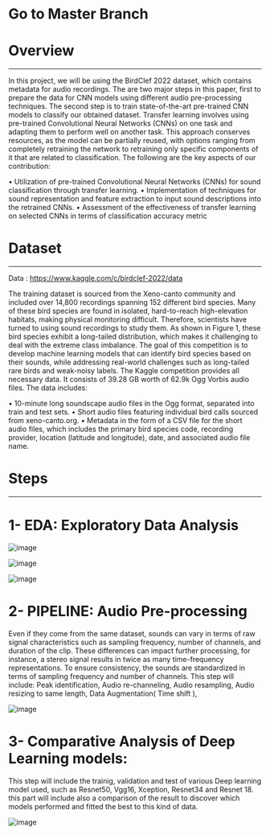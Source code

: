 # Go to Master Branch

# Overview
-----------------------------------------------------------------------------------------------------------------------------------------------------------------------------------------------------------------------

In this project, we will be using the BirdClef 2022 dataset, which contains metadata for audio recordings. The are two major steps in this paper, first to prepare the data for CNN models using different audio pre-processing techniques. The second step is to train state-of-the-art pre-trained CNN models to classify our obtained dataset. Transfer learning involves using pre-trained Convolutional Neural Networks (CNNs) on one task and adapting them to perform well on another task. This approach conserves resources, as the model can be partially reused, with options ranging from completely retraining the network to retraining only specific components of it that are related to classification. The following are the key aspects of our contribution:

• Utilization of pre-trained Convolutional Neural Networks (CNNs) for sound classification through transfer learning.
• Implementation of techniques for sound representation and feature extraction to input sound descriptions into the retrained CNNs.
• Assessment of the effectiveness of transfer learning on selected CNNs in terms of classification accuracy metric

# Dataset
---------------------------------------------------------------------------------------------------------------------------------------------------------------------------------------------------------------------

Data : https://www.kaggle.com/c/birdclef-2022/data

The training dataset is sourced from the Xeno-canto community and included over 14,800 recordings spanning 152 different bird species. Many of these bird species are found in isolated, hard-to-reach high-elevation habitats, making physical monitoring difficult. Therefore, scientists have turned to using sound recordings to study them. As shown in Figure 1, these bird species exhibit a long-tailed distribution, which makes it challenging to deal with the extreme class imbalance. The goal of this competition is to develop machine learning models that can identify bird species based on their sounds, while addressing real-world challenges such as long-tailed rare birds and weak-noisy labels. The Kaggle competition provides all necessary data. It consists of 39.28 GB worth of 62.9k Ogg Vorbis audio files. The data includes:

• 10-minute long soundscape audio files in the Ogg format, separated into train and test sets.
• Short audio files featuring individual bird calls sourced from xeno-canto.org.
• Metadata in the form of a CSV file for the short audio files, which includes the primary bird species code, recording provider, location (latitude and longitude), date, and associated audio file name.

# Steps
---------------------------------------------------------------------------------------------------------------------------------------------------------------------------------------------------------------------

   # 1- EDA: Exploratory Data Analysis

![image](https://github.com/ali-dakhlaoui/Bird-sound-classification/assets/96072199/4eaaaf04-8931-4fb6-aa9c-65828186d653)


![image](https://github.com/ali-dakhlaoui/Bird-sound-classification/assets/96072199/dbc93805-034b-4082-a670-8017b4bf6d92)


![image](https://github.com/ali-dakhlaoui/Bird-sound-classification/assets/96072199/57200724-4682-4d3f-933a-6a605fed2ef3)



   # 2- PIPELINE: Audio Pre-processing
   
Even if they come from the same dataset, sounds can vary in terms of raw signal characteristics such as sampling frequency, number of channels, and duration of the clip. These differences can impact further processing, for instance, a stereo signal results in twice as many time-frequency representations. To ensure consistency, the sounds are standardized in terms of sampling frequency and number of channels.
This step will include: Peak identification, Audio re-channeling, Audio resampling, Audio resizing to same length, Data Augmentation( Time shift ), 

![image](https://github.com/ali-dakhlaoui/Bird-sound-classification/assets/96072199/13cbd5fd-1b7c-43f8-b4b6-eb438fbcffcb)

   # 3- Comparative Analysis of Deep Learning models:

This step will include the trainig, validation and test of various Deep learning model used, such as Resnet50, Vgg16, Xception, Resnet34 and Resnet 18.
this part will include also a comparison of the result to discover which models performed and fitted the best to this kind of data.

![image](https://github.com/ali-dakhlaoui/Bird-sound-classification/assets/96072199/2f9fb176-9cc3-4b3c-b0c1-2670ee583a36)
